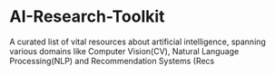 # AI-Research-Toolkit

A curated list of vital resources about artificial intelligence, spanning various domains like Computer Vision(CV), Natural Language Processing(NLP) and Recommendation Systems (Recs